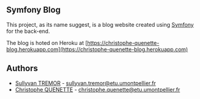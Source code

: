 ## Symfony Blog

This project, as its name suggest, is a blog website created using [Symfony](https://symfony.com/) for the back-end.

The blog is hoted on Heroku at [https://christophe-quenette-blog.herokuapp.com](https://christophe-quenette-blog.herokuapp.com)

## Authors

* [Sullyvan TREMOR](https://github.com/stremor-03) - <sullyvan.tremor@etu.umontpellier.fr>
* [Christophe QUENETTE](https://github.com/cmamon) - <christophe.quenette@etu.umontpellier.fr>
